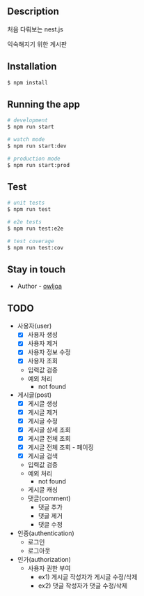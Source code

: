 ## Description

처음 다뤄보는 nest.js

익숙해지기 위한 게시판

## Installation

```bash
$ npm install
```

## Running the app

```bash
# development
$ npm run start

# watch mode
$ npm run start:dev

# production mode
$ npm run start:prod
```

## Test

```bash
# unit tests
$ npm run test

# e2e tests
$ npm run test:e2e

# test coverage
$ npm run test:cov
```

## Stay in touch

- Author - [owljoa](https://github.com/owljoa)

## TODO

- 사용자(user)
  - [x] 사용자 생성
  - [x] 사용자 제거
  - [x] 사용자 정보 수정
  - [x] 사용자 조회
  - 입력값 검증
  - 예외 처리
    - not found
- 게시글(post)
  - [x] 게시글 생성
  - [x] 게시글 제거
  - [x] 게시글 수정
  - [x] 게시글 상세 조회
  - [x] 게시글 전체 조회
  - [x] 게시글 전체 조회 - 페이징
  - [x] 게시글 검색
  - 입력값 검증
  - 예외 처리
    - not found
  - 게시글 캐싱
  - 댓글(comment)
    - 댓글 추가
    - 댓글 제거
    - 댓글 수정
- 인증(authentication)
  - 로그인
  - 로그아웃
- 인가(authorization)
  - 사용자 권한 부여
    - ex1) 게시글 작성자가 게시글 수정/삭제
    - ex2) 댓글 작성자가 댓글 수정/삭제
